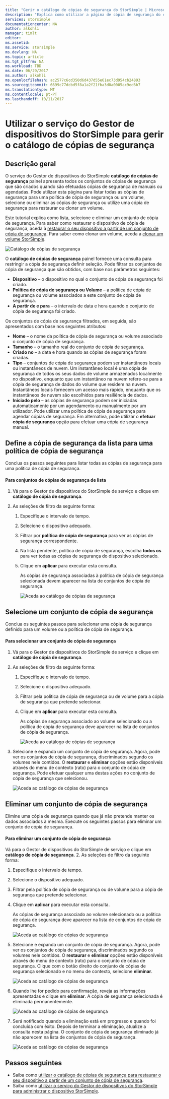 ```yaml
---
title: "Gerir o catálogo de cópias de segurança do StorSimple | Microsoft Docs"
description: "Explica como utilizar a página de cópia de segurança do catálogo de serviço do Gestor de dispositivos do StorSimple à lista, selecione e eliminar conjuntos de cópia de segurança."
services: storsimple
documentationcenter: NA
author: alkohli
manager: timlt
editor: 
ms.assetid: 
ms.service: storsimple
ms.devlang: NA
ms.topic: article
ms.tgt_pltfrm: NA
ms.workload: TBD
ms.date: 06/29/2017
ms.author: alkohli
ms.openlocfilehash: ac2577c6cd350d6d437d55e61ec73d954cb24893
ms.sourcegitcommit: 6699c77dcbd5f8a1a2f21fba3d0a0005ac9ed6b7
ms.translationtype: MT
ms.contentlocale: pt-PT
ms.lasthandoff: 10/11/2017
---
```

# <a name="use-the-storsimple-device-manager-service-to-manage-your-backup-catalog"></a>Utilizar o serviço do Gestor de dispositivos do StorSimple para gerir o catálogo de cópias de segurança
## <a name="overview"></a>Descrição geral
O serviço do Gestor de dispositivos do StorSimple **catálogo de cópias de segurança** painel apresenta todos os conjuntos de cópias de segurança que são criados quando são efetuadas cópias de segurança de manuais ou agendadas. Pode utilizar esta página para listar todas as cópias de segurança para uma política de cópia de segurança ou um volume, selecione ou eliminar as cópias de segurança ou utilize uma cópia de segurança para restaurar ou clonar um volume.

Este tutorial explica como lista, selecione e eliminar um conjunto de cópia de segurança. Para saber como restaurar o dispositivo de cópia de segurança, aceda à [restaurar o seu dispositivo a partir de um conjunto de cópia de segurança](storsimple-8000-restore-from-backup-set-u2.md). Para saber como clonar um volume, aceda a [clonar um volume StorSimple](storsimple-8000-clone-volume-u2.md).

![Catálogo de cópias de segurança](./media/storsimple-8000-manage-backup-catalog/bucatalog.png) 

O **catálogo de cópias de segurança** painel fornece uma consulta para restringir a cópia de segurança definir seleção. Pode filtrar os conjuntos de cópia de segurança que são obtidos, com base nos parâmetros seguintes:

* **Dispositivo** – o dispositivo no qual o conjunto de cópia de segurança foi criado.
* **Política de cópia de segurança ou Volume** – a política de cópia de segurança ou volume associados a este conjunto de cópia de segurança.
* **A partir de e para** – o intervalo de data e hora quando o conjunto de cópia de segurança foi criado.

Os conjuntos de cópia de segurança filtrados, em seguida, são apresentados com base nos seguintes atributos:

* **Nome** – o nome da política de cópia de segurança ou volume associado o conjunto de cópia de segurança.
* **Tamanho** – o tamanho real do conjunto de cópia de segurança.
* **Criado no** – a data e hora quando as cópias de segurança foram criadas. 
* **Tipo** – conjuntos de cópia de segurança podem ser instantâneos locais ou instantâneos de nuvem. Um instantâneo local é uma cópia de segurança de todos os seus dados de volume armazenados localmente no dispositivo, enquanto que um instantâneo na nuvem refere-se para a cópia de segurança de dados do volume que residem na nuvem. Instantâneos locais fornecem um acesso mais rápido, enquanto que os instantâneos de nuvem são escolhidos para resiliência de dados.
* **Iniciado pelo** – as cópias de segurança podem ser iniciadas automaticamente por um agendamento ou manualmente por um utilizador. Pode utilizar uma política de cópia de segurança para agendar cópias de segurança. Em alternativa, pode utilizar o **efetuar cópia de segurança** opção para efetuar uma cópia de segurança manual.

## <a name="list-backup-sets-for-a-backup-policy"></a>Define a cópia de segurança da lista para uma política de cópia de segurança
Conclua os passos seguintes para listar todas as cópias de segurança para uma política de cópia de segurança.

#### <a name="to-list-backup-sets"></a>Para conjuntos de cópias de segurança de lista
1. Vá para o Gestor de dispositivos do StorSimple de serviço e clique em **catálogo de cópia de segurança**.

2. As seleções de filtro da seguinte forma:
   
   1. Especifique o intervalo de tempo.
   2. Selecione o dispositivo adequado.
   3. Filtrar por **política de cópia de segurança** para ver as cópias de segurança correspondente.
   3. Na lista pendente, política de cópia de segurança, escolha **todos os** para ver todas as cópias de segurança do dispositivo selecionado.
   4. Clique em **aplicar** para executar esta consulta.
      
      As cópias de segurança associadas à política de cópia de segurança selecionada devem aparecer na lista de conjuntos de cópia de segurança.

      ![Aceda ao catálogo de cópias de segurança](./media/storsimple-8000-manage-backup-catalog/bucatalog1.png)

## <a name="select-a-backup-set"></a>Selecione um conjunto de cópia de segurança
Conclua os seguintes passos para selecionar uma cópia de segurança definido para um volume ou a política de cópia de segurança.

#### <a name="to-select-a-backup-set"></a>Para selecionar um conjunto de cópia de segurança
1. Vá para o Gestor de dispositivos do StorSimple de serviço e clique em **catálogo de cópia de segurança**.
2. As seleções de filtro da seguinte forma:
   
   1. Especifique o intervalo de tempo. 
   2. Selecione o dispositivo adequado. 
   3. Filtrar pela política de cópia de segurança ou de volume para a cópia de segurança que pretende selecionar.
   4. Clique em **aplicar** para executar esta consulta.
      
      As cópias de segurança associado ao volume selecionado ou a política de cópia de segurança deve aparecer na lista de conjuntos de cópia de segurança.

      ![Aceda ao catálogo de cópias de segurança](./media/storsimple-8000-manage-backup-catalog/bucatalog1.png)

3. Selecione e expanda um conjunto de cópia de segurança. Agora, pode ver os conjuntos de cópia de segurança, discriminados segundo os volumes nele contidos. O **restaurar** e **eliminar** opções estão disponíveis através do menu de contexto (rato) para o conjunto de cópia de segurança. Pode efetuar qualquer uma destas ações no conjunto de cópia de segurança que selecionou.

    ![Aceda ao catálogo de cópias de segurança](./media/storsimple-8000-manage-backup-catalog/bucatalog2.png)

## <a name="delete-a-backup-set"></a>Eliminar um conjunto de cópia de segurança
Elimine uma cópia de segurança quando que já não pretende manter os dados associados à mesma. Execute os seguintes passos para eliminar um conjunto de cópia de segurança.

#### <a name="to-delete-a-backup-set"></a>Para eliminar um conjunto de cópia de segurança
 Vá para o Gestor de dispositivos do StorSimple de serviço e clique em **catálogo de cópia de segurança**.
2. As seleções de filtro da seguinte forma:
   
   1. Especifique o intervalo de tempo. 
   2. Selecione o dispositivo adequado. 
   3. Filtrar pela política de cópia de segurança ou de volume para a cópia de segurança que pretende selecionar.
   4. Clique em **aplicar** para executar esta consulta.
      
      As cópias de segurança associado ao volume selecionado ou a política de cópia de segurança deve aparecer na lista de conjuntos de cópia de segurança.

      ![Aceda ao catálogo de cópias de segurança](./media/storsimple-8000-manage-backup-catalog/bucatalog1.png)

3. Selecione e expanda um conjunto de cópia de segurança. Agora, pode ver os conjuntos de cópia de segurança, discriminados segundo os volumes nele contidos. O **restaurar** e **eliminar** opções estão disponíveis através do menu de contexto (rato) para o conjunto de cópia de segurança. Clique com o botão direito do conjunto de cópias de segurança selecionado e no menu de contexto, selecione **eliminar**.

    ![Aceda ao catálogo de cópias de segurança](./media/storsimple-8000-manage-backup-catalog/bucatalog3.png)

4. Quando lhe for pedido para confirmação, reveja as informações apresentadas e clique em **eliminar**. A cópia de segurança selecionada é eliminada permanentemente.

    ![Aceda ao catálogo de cópias de segurança](./media/storsimple-8000-manage-backup-catalog/bucatalog4.png)  

5. Será notificado quando a eliminação está em progresso e quando foi concluída com êxito. Depois de terminar a eliminação, atualize a consulta nesta página. O conjunto de cópia de segurança eliminado já não aparecem na lista de conjuntos de cópia de segurança.

    ![Aceda ao catálogo de cópias de segurança](./media/storsimple-8000-manage-backup-catalog/bucatalog7.png)

## <a name="next-steps"></a>Passos seguintes
* Saiba como [utilizar o catálogo de cópias de segurança para restaurar o seu dispositivo a partir de um conjunto de cópia de segurança](storsimple-8000-restore-from-backup-set-u2.md).
* Saiba como [utilizar o serviço do Gestor de dispositivos do StorSimple para administrar o dispositivo StorSimple](storsimple-8000-manager-service-administration.md).

